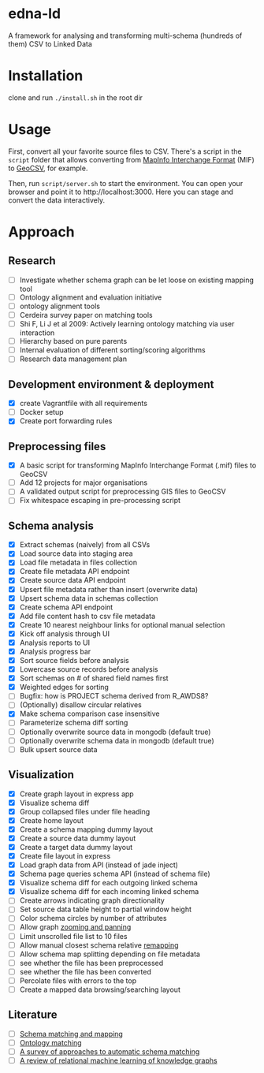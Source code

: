 # edna-ld
A framework for analysing and transforming multi-schema (hundreds of them) CSV to Linked Data

# Installation
clone and run `./install.sh` in the root dir

# Usage
First, convert all your favorite source files to CSV. There's a script in the `script` folder that allows converting from [MapInfo Interchange Format](https://en.wikipedia.org/wiki/MapInfo_Interchange_Format) (MIF) to [GeoCSV](http://giswiki.hsr.ch/GeoCSV), for example.

Then, run `script/server.sh` to start the environment. You can open your browser and point it to http://localhost:3000. Here you can stage and convert the data interactively.

# Approach
## Research
- [ ] Investigate whether schema graph can be let loose on existing mapping tool
- [ ] Ontology alignment and evaluation initiative
- [ ] ontology alignment tools
- [ ] Cerdeira survey paper on matching tools
- [ ] Shi F, Li J et al 2009: Actively learning ontology matching via user interaction
- [ ] Hierarchy based on pure parents
- [ ] Internal evaluation of different sorting/scoring algorithms
- [ ] Research data management plan

## Development environment & deployment
- [X] create Vagrantfile with all requirements
- [ ] Docker setup
- [X] Create port forwarding rules

## Preprocessing files
- [X] A basic script for transforming MapInfo Interchange Format (.mif) files to GeoCSV
- [ ] Add 12 projects for major organisations
- [ ] A validated output script for preprocessing GIS files to GeoCSV
- [ ] Fix whitespace escaping in pre-processing script

## Schema analysis
- [X] Extract schemas (naively) from all CSVs
- [X] Load source data into staging area
- [X] Load file metadata in files collection
- [X] Create file metadata API endpoint
- [X] Create source data API endpoint
- [X] Upsert file metadata rather than insert (overwrite data)
- [X] Upsert schema data in schemas collection
- [X] Create schema API endpoint
- [X] Add file content hash to csv file metadata
- [X] Create 10 nearest neighbour links for optional manual selection
- [X] Kick off analysis through UI
- [X] Analysis reports to UI
- [X] Analysis progress bar
- [X] Sort source fields before analysis
- [X] Lowercase source records before analysis
- [X] Sort schemas on # of shared field names first
- [X] Weighted edges for sorting
- [ ] Bugfix: how is PROJECT schema derived from R_AWDS8?
- [ ] (Optionally) disallow circular relatives
- [X] Make schema comparison case insensitive
- [ ] Parameterize schema diff sorting
- [ ] Optionally overwrite source data in mongodb (default true)
- [ ] Optionally overwrite schema data in mongodb (default true)
- [ ] Bulk upsert source data

## Visualization
- [X] Create graph layout in express app
- [X] Visualize schema diff
- [X] Group collapsed files under file heading
- [X] Create home layout
- [X] Create a schema mapping dummy layout
- [X] Create a source data dummy layout
- [X] Create a target data dummy layout
- [X] Create file layout in express
- [X] Load graph data from API (instead of jade inject)
- [X] Schema page queries schema API (instead of schema file)
- [X] Visualize schema diff for each outgoing linked schema
- [X] Visualize schema diff for each incoming linked schema
- [ ] Create arrows indicating graph directionality
- [ ] Set source data table height to partial window height
- [ ] Color schema circles by number of attributes
- [ ] Allow graph [zooming and panning](http://codepen.io/techslides/pen/zowLd)
- [ ] Limit unscrolled file list to 10 files
- [ ] Allow manual closest schema relative [remapping](http://bl.ocks.org/rkirsling/5001347)
- [ ] Allow schema map splitting depending on file metadata
- [ ] see whether the file has been preprocessed
- [ ] see whether the file has been converted
- [ ] Percolate files with errors to the top
- [ ] Create a mapped data browsing/searching layout

## Literature
- [ ] [Schema matching and mapping](https://vu.on.worldcat.org/oclc/710157844?databaseList=3882,2276,3200,2474,3441,2198,2274,2273,2229,1931,3039,3556,1697,2269,3313,3433,2586,2662,3036,2585,3950,638,2507,1978,3573,3374,3572,3450,283,3250,2437,1941,2513,1666,2237,3205,3567,2038,2236,2796,1861,1982,2433,2795,2233,3962,3782,2375,2572,2175,3582,3384,3261,3218,1953,1875,3336,2005,2401,3258,1476,3378,1672,3575,3654,2409,1834,3552,3431,2584,2221,3551,2462,3195,1920,3229,1842,3547,3227,2259,2897,2215,3589,2972,2178,3586,3909,3421,3784,1847)
- [ ] [Ontology matching](http://linker.worldcat.org/?jHome=http%3A%2F%2Fvu-nl.idm.oclc.org%2Flogin%3Furl%3Dhttp%3A%2F%2Flink.springer.com%2F10.1007%2F978-3-642-38721-0&linktype=best) 
- [ ] [A survey of approaches to automatic schema matching](https://vu.on.worldcat.org/oclc/5648589809?databaseList=3882,2276,3200,2474,3441,2198,2274,2273,2229,1931,3039,3556,1697,2269,3313,3433,2586,2662,3036,2585,3950,638,2507,1978,3573,3374,3572,3450,283,3250,2437,1941,2513,1666,2237,3205,3567,2038,2236,2796,1861,1982,2433,2795,2233,3962,3782,2375,2572,2175,3582,3384,3261,3218,1953,1875,3336,2005,2401,3258,1476,3378,1672,3575,3654,2409,1834,3552,3431,2584,2221,3551,2462,3195,1920,3229,1842,3547,3227,2259,2897,2215,3589,2972,2178,3586,3909,3421,3784,1847)
- [ ] [A review of relational machine learning of knowledge graphs](https://arxiv.org/pdf/1503.00759.pdf)